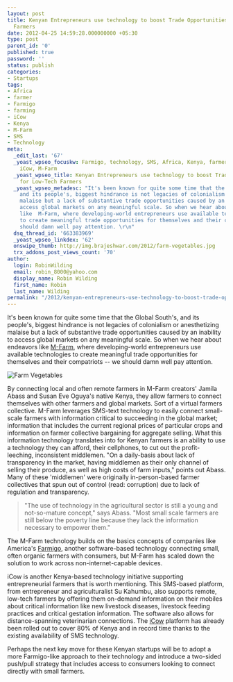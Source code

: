```yaml
---
layout: post
title: Kenyan Entrepreneurs use technology to boost Trade Opportunities for Low-Tech
  Farmers
date: 2012-04-25 14:59:28.000000000 +05:30
type: post
parent_id: '0'
published: true
password: ''
status: publish
categories:
- Startups
tags:
- Africa
- farmer
- Farmigo
- farming
- iCow
- Kenya
- M-Farm
- SMS
- Technology
meta:
  _edit_last: '67'
  _yoast_wpseo_focuskw: Farmigo, technology, SMS, Africa, Kenya, farmer, farming,
    iCow, M-Farm
  _yoast_wpseo_title: Kenyan Entrepreneurs use technology to boost Trade Opportunities
    for Low-Tech Farmers
  _yoast_wpseo_metadesc: "It's been known for quite some time that the Global South's,
    and its people's, biggest hindrance is not legacies of colonialism or anesthetizing
    malaise but a lack of substantive trade opportunities caused by an inability to
    access global markets on any meaningful scale. So when we hear about endeavors
    like  M-Farm, where developing-world entrepreneurs use available technologies
    to create meaningful trade opportunities for themselves and their compatriots,--we
    should damn well pay attention. \r\n"
  dsq_thread_id: '663383969'
  _yoast_wpseo_linkdex: '62'
  onswipe_thumb: http://img.brajeshwar.com/2012/farm-vegetables.jpg
  trx_addons_post_views_count: '70'
author:
  login: RobinWilding
  email: robin_8000@yahoo.com
  display_name: Robin Wilding
  first_name: Robin
  last_name: Wilding
permalink: "/2012/kenyan-entrepreneurs-use-technology-to-boost-trade-opportunities-for-low-tech-farmers/"
---
```

<p>It's been known for quite some time that the Global South's, and its people's, biggest hindrance is not legacies of colonialism or anesthetizing malaise but a lack of substantive trade opportunities caused by an inability to access global markets on any meaningful scale. So when we hear about endeavors like  <a href="http://mfarm.co.ke/">M-Farm</a>, where developing-world entrepreneurs use available technologies to create meaningful trade opportunities for themselves and their compatriots -- we should damn well pay attention.</p>
<p><!--more--></p>
<p><img src="/static/2012/04/farm-vegetables.jpg" alt="Farm Vegetables" /></p>
<p>By connecting local and often remote farmers in M-Farm creators' Jamila Abass and Susan Eve Oguya's native Kenya, they allow farmers to connect themselves with other farmers and global markets. Sort of a virtual farmers collective. M-Farm leverages SMS-text technology to easily connect small-scale farmers with information critical to succeeding in the global market; information that includes the current regional prices of particular crops and information on farmer collective bargaining for aggregate selling. What this information technology translates into for Kenyan farmers is an ability to use a technology they can afford, their cellphones, to cut out the profit-leeching, inconsistent middlemen. "On a daily-basis about lack of transparency in the market, having middlemen as their only channel of selling their produce, as well as high costs of farm inputs," points out Abass. Many of these 'middlemen' were originally in-person-based farmer collectives that spun out of control (read: corruption) due to lack of regulation and transparency. </p>
<blockquote><p>"The use of technology in the agricultural sector is still a young and not-so-mature concept," says Abass. "Most small scale farmers are still below the poverty line because they lack the information necessary to empower them."</p></blockquote>
<p>The M-Farm technology builds on the basics concepts of companies like America's <a href="http://www.farmigo.com/">Farmigo</a>, another software-based technology connecting small, often organic farmers with consumers, but M-Farm has scaled down the solution to work across non-internet-capable devices. </p>
<p>iCow is another Kenya-based technology initiative supporting entrepreneurial farmers that is worth mentioning. This SMS-based platform, from entrepreneur and agriculturalist Su Kahumbu, also supports remote, low-tech farmers by offering them on-demand information on their mobiles about critical information like new livestock diseases, livestock feeding practices and critical gestation information. The software also allows for distance-spanning veterinarian connections. The <a href="http://www.icow.co.ke/">iCow</a> platform has already been rolled out to cover 80% of Kenya and in record time thanks to the existing availability of SMS technology. </p>
<p>Perhaps the next key move for these Kenyan startups will be to adopt a more Farmigo-like approach to their technology and introduce a two-sided push/pull strategy that includes access to consumers looking to connect directly with small farmers.</p>
